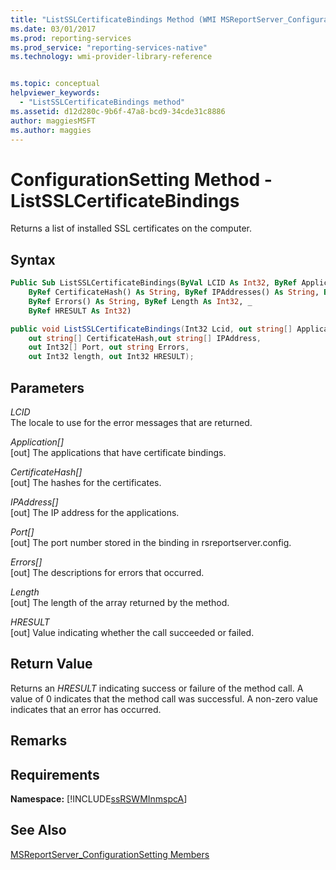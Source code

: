 ```yaml
---
title: "ListSSLCertificateBindings Method (WMI MSReportServer_ConfigurationSetting) | Microsoft Docs"
ms.date: 03/01/2017
ms.prod: reporting-services
ms.prod_service: "reporting-services-native"
ms.technology: wmi-provider-library-reference


ms.topic: conceptual
helpviewer_keywords: 
  - "ListSSLCertificateBindings method"
ms.assetid: d12d280c-9b6f-47a8-bcd9-34cde31c8886
author: maggiesMSFT
ms.author: maggies
---
```

# ConfigurationSetting Method - ListSSLCertificateBindings
  Returns a list of installed SSL certificates on the computer.  
  
## Syntax  
  
```vb  
Public Sub ListSSLCertificateBindings(ByVal LCID As Int32, ByRef Application() As String, _  
    ByRef CertificateHash() As String, ByRef IPAddresses() As String, ByRef Port() As Int32, _  
    ByRef Errors() As String, ByRef Length As Int32, _  
    ByRef HRESULT As Int32)  
```  
  
```csharp  
public void ListSSLCertificateBindings(Int32 Lcid, out string[] Application,   
    out string[] CertificateHash,out string[] IPAddress,   
    out Int32[] Port, out string Errors,   
    out Int32 length, out Int32 HRESULT);  
```  
  
## Parameters  
 *LCID*  
 The locale to use for the error messages that are returned.  
  
 *Application[]*  
 [out] The applications that have certificate bindings.  
  
 *CertificateHash[]*  
 [out] The hashes for the certificates.  
  
 *IPAddress[]*  
 [out] The IP address for the applications.  
  
 *Port[]*  
 [out] The port number stored in the binding in rsreportserver.config.  
  
 *Errors[]*  
 [out] The descriptions for errors that occurred.  
  
 *Length*  
 [out] The length of the array returned by the method.  
  
 *HRESULT*  
 [out] Value indicating whether the call succeeded or failed.  
  
## Return Value  
 Returns an *HRESULT* indicating success or failure of the method call. A value of 0 indicates that the method call was successful. A non-zero value indicates that an error has occurred.  
  
## Remarks  
  
## Requirements  
 **Namespace:** [!INCLUDE[ssRSWMInmspcA](../../includes/ssrswminmspca-md.md)]  
  
## See Also  
 [MSReportServer_ConfigurationSetting Members](../../reporting-services/wmi-provider-library-reference/msreportserver-configurationsetting-members.md)  
  
  
